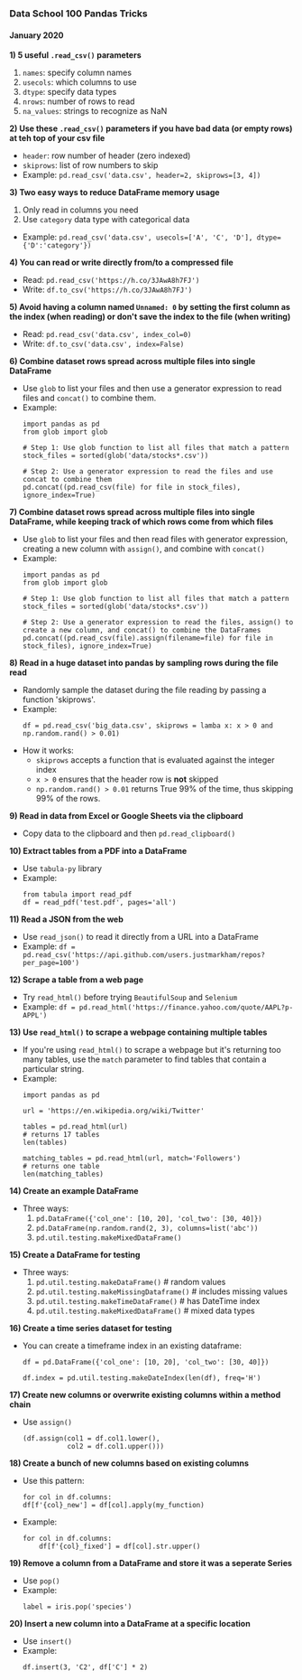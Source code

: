 ### Data School 100 Pandas Tricks
#### January 2020

**1) 5 useful `.read_csv()` parameters**
1. `names`: specify column names
2. `usecols`: which columns to use
3. `dtype`: specify data types
4. `nrows`: number of rows to read
5. `na_values`: strings to recognize as NaN

**2) Use these `.read_csv()` parameters if you have bad data (or empty rows) at teh top of your csv file**
* `header`: row number of header (zero indexed)
* `skiprows`: list of row numbers to skip
* Example: `pd.read_csv('data.csv', header=2, skiprows=[3, 4])`

**3) Two easy ways to reduce DataFrame memory usage**
1. Only read in columns you need
2. Use `category` data type with categorical data
* Example: `pd.read_csv('data.csv', usecols=['A', 'C', 'D'], dtype={'D':'category'})`

**4) You can read or write directly from/to a compressed file**
* Read: `pd.read_csv('https://h.co/3JAwA8h7FJ')`
* Write: `df.to_csv('https://h.co/3JAwA8h7FJ')`

**5) Avoid having a column named `Unnamed: 0` by setting the first column as the index (when reading) or don't save the index to the file (when writing)**
* Read: `pd.read_csv('data.csv', index_col=0)`
* Write: `df.to_csv('data.csv', index=False)`

**6) Combine dataset rows spread across multiple files into single DataFrame**
* Use `glob` to list your files and then use a generator expression to read files and `concat()` to combine them.
* Example:
    ```
    import pandas as pd
    from glob import glob

    # Step 1: Use glob function to list all files that match a pattern
    stock_files = sorted(glob('data/stocks*.csv'))

    # Step 2: Use a generator expression to read the files and use concat to combine them
    pd.concat((pd.read_csv(file) for file in stock_files), ignore_index=True)
    ```

**7) Combine dataset rows spread across multiple files into single DataFrame, while keeping track of which rows come from which files**
* Use `glob` to list your files and then read files with generator expression, creating a new column with `assign()`, and combine with `concat()`
* Example:
    ```
    import pandas as pd
    from glob import glob

    # Step 1: Use glob function to list all files that match a pattern
    stock_files = sorted(glob('data/stocks*.csv'))

    # Step 2: Use a generator expression to read the files, assign() to create a new column, and concat() to combine the DataFrames
    pd.concat((pd.read_csv(file).assign(filename=file) for file in stock_files), ignore_index=True)
    ```

**8) Read in a huge dataset into pandas by sampling rows during the file read**
* Randomly sample the dataset during the file reading by passing a function 'skiprows'.
* Example:
    ```
    df = pd.read_csv('big_data.csv', skiprows = lamba x: x > 0 and np.random.rand() > 0.01)
    ```
* How it works:
    - `skiprows` accepts a function that is evaluated against the integer index
    - `x > 0` ensures that the header row is **not** skipped
    - `np.random.rand() > 0.01` returns True 99% of the time, thus skipping 99% of the rows.

**9) Read in data from Excel or Google Sheets via the clipboard**
* Copy data to the clipboard and then `pd.read_clipboard()`

**10) Extract tables from a PDF into a DataFrame**
* Use `tabula-py` library
* Example:
    ```
    from tabula import read_pdf
    df = read_pdf('test.pdf', pages='all')
    ```

**11) Read a JSON from the web**
* Use `read_json()` to read it directly from a URL into a DataFrame
* Example:
    `df = pd.read_csv('https://api.github.com/users.justmarkham/repos?per_page=100')`

**12) Scrape a table from a web page**
* Try `read_html()` before trying `BeautifulSoup` and `Selenium`
* Example: `df = pd.read_html('https://finance.yahoo.com/quote/AAPL?p-APPL')`

**13) Use `read_html()` to scrape a webpage containing multiple tables**
* If you're using `read_html()` to scrape a webpage but it's returning too many tables, use the `match` parameter to find tables that contain a particular string.
* Example:
    ```
    import pandas as pd

    url = 'https://en.wikipedia.org/wiki/Twitter'

    tables = pd.read_html(url)
    # returns 17 tables
    len(tables)

    matching_tables = pd.read_html(url, match='Followers')
    # returns one table
    len(matching_tables)
    ```

**14) Create an example DataFrame**
* Three ways:
    1. `pd.DataFrame({'col_one': [10, 20], 'col_two': [30, 40]})`
    2. `pd.DataFrame(np.random.rand(2, 3), columns=list('abc'))`
    3. `pd.util.testing.makeMixedDataFrame()`

**15) Create a DataFrame for testing**
* Three ways:
    1. `pd.util.testing.makeDataFrame()` # random values
    2. `pd.util.testing.makeMissingDataframe()` # includes missing values
    3. `pd.util.testing.makeTimeDataFrame()` # has DateTime index
    4. `pd.util.testing.makeMixedDataFrame()` # mixed data types

**16) Create a time series dataset for testing**
* You can create a timeframe index in an existing dataframe:
    ```
    df = pd.DataFrame({'col_one': [10, 20], 'col_two': [30, 40]})

    df.index = pd.util.testing.makeDateIndex(len(df), freq='H')
    ```

**17) Create new columns or overwrite existing columns within a method chain**
* Use `assign()`
    ```
    (df.assign(col1 = df.col1.lower(),
               col2 = df.col1.upper()))
    ```

**18) Create a bunch of new columns based on existing columns**
* Use this pattern:
    ```
    for col in df.columns:
    df[f'{col}_new'] = df[col].apply(my_function)
    ```
* Example:
    ```
    for col in df.columns:
        df[f'{col}_fixed'] = df[col].str.upper()
    ```

**19) Remove a column from a DataFrame and store it was a seperate Series**
* Use `pop()`
* Example:
    ```
    label = iris.pop('species')
    ```

**20) Insert a new column into a DataFrame at a specific location**
* Use `insert()`
* Example:
    ```
    df.insert(3, 'C2', df['C'] * 2)
    ```
